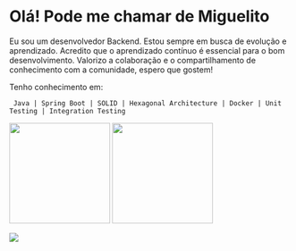 <h1>Olá! Pode me chamar de Miguelito</h1>

Eu sou um desenvolvedor Backend. Estou sempre em busca de evolução e aprendizado. Acredito que o aprendizado contínuo é essencial para o bom desenvolvimento. Valorizo a colaboração e o compartilhamento de conhecimento com a comunidade, espero que gostem!

Tenho conhecimento em: 
```
 Java | Spring Boot | SOLID | Hexagonal Architecture | Docker | Unit Testing | Integration Testing
```


<div>
  <img height="180em" src="https://github-readme-stats.vercel.app/api?username=MiguelSperle&layout=compact&show_icons=true&theme=dark&include_all_commits=true&count_private=true"/>
  <img height="180em" src="https://github-readme-stats.vercel.app/api/top-langs/?username=MiguelSperle&layout=compact&langs_count=7&theme=dark"/>
</div>
  
<a href ="https://www.linkedin.com/in/miguel-sperle-851916298/"><img src="https://img.shields.io/badge/-LinkedIn-%230077B5?style=for-the-badge&logo=linkedin&logoColor=white" target="_blank"></a> 
